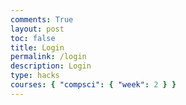 ```yaml
---
comments: True
layout: post
toc: false
title: Login
permalink: /login
description: Login
type: hacks
courses: { "compsci": { "week": 2 } }
---
```


<head>
    <meta charset="UTF-8">
    <meta name="viewport" content="width=device-width, initial-scale=1.0">
    <title>Login Form</title>
    <style>
        @keyframes strobe {
    0%, 20%, 50%, 80%, 100% {
        background-color: #39FF14;
    }
    40%, 60% {
        background-color: #171515;
    }
}

body {
    font-family: "Inter", -apple-system, "avenir next", avenir, roboto, noto, ubuntu, "helvetica neue", helvetica, sans-serif;
    font-size: 1.0rem;
    line-height: 2;
    margin: 0;
    min-height: 100%;
    background-color: #171515;
    color: #39FF14;
}

pre, code {
    font-family: "Roboto Mono", "Courier New", monospace;
    font-size: 0.9rem;
}

h2, h3, h4, h5 {
    margin-top: 1.5em;
    color: #39FF14;
}

hr {
    margin: 1em 0;
}

p {
    margin: 1em 0;
}

.w {
    max-width: 720px;
    margin: 0 auto;
    padding: 4em 2em;
}

.theme-toggle {
    color: #39FF14;
    background-color: transparent;
    padding: 4px;
    cursor: pointer;
    margin: 1em;
    position: fixed;
    right: 0;
    top: 0;
    border: 2px transparent solid;
    outline: none;
}

.theme-toggle:hover {
    color: #91A7FF;
    outline: none;
}

.theme-toggle:focus {
    outline: none;
}

.dashed {
    border-top: 1px #39FF14 dashed;
    margin: 0.5em 0;
}

mark {
    padding: 0.4em;
    background-color: #FFECB2;
    font-size: 0.6em;
    letter-spacing: 1px;
}

.post-date {
    color: #9CA3AF;
    margin-top: 1rem;
    font-size: 0.7em;
    font-family: "Roboto Mono", "Courier New", monospace;
}

.home-date {
    font-family: "Roboto Mono", "Courier New", monospace;
}

.post-list-item a {
    text-decoration: none;
}

.text-bold {
    font-weight: bold;
}

.text-upcase {
    text-transform: uppercase;
    letter-spacing: 1px;
}

p code,
li code {
    background-color: #171515;
    padding: 0.2rem;
    color: #39FF14;
    font-weight: bold;
}

.login-container {
    border: 3px solid #39FF14;
    background-color: #171515;
    border-radius: 15px; /* Adjust the radius as needed */
    animation: strobe 2s infinite; /* Adjust the animation duration as needed */
}

input[type=text],
input[type=password] {
    width: 100%;
    padding: 12px 20px;
    margin: 8px 0;
    display: inline-block;
    border: 1px solid #39FF14;
    box-sizing: border-box;
    background-color: #171515;
    color: #39FF14;
    border-radius: 10px; /* Adjust the radius as needed */
}

button {
    background-color: #39FF14;
    color: #171515;
    padding: 14px 20px;
    margin: 8px 0;
    border: none;
    cursor: pointer;
    width: 50%;
    margin-left: 170px;
    border-radius: 10px; /* Adjust the radius as needed */
}

button:hover {
    opacity: 0.8;
}

.imgcontainer {
    text-align: center;
    margin: 24px 0 12px 0;
}

img.avatar {
    width: 40%;
    border-radius: 50%;
}

.container {
    padding: 16px;
}

span.psw {
    display: flex;
    justify-items: center;
    text-align: center;
    margin-left: 250px;
    padding-top: 16px;
    color: #39FF14;
}

@media screen and (max-width: 300px) {
    span.psw {
        display: block;
        float: none;
    }

    .cancelbtn {
        width: 100%;
    }
}

    </style>
<div class="login-container">
  
<form action="javascript:login_user()">
    <label for="uid"><b>Username</b></label>
    <input type="text" id="uid" placeholder="Enter Username" name="uid" required>
    <label for="password"><b>Password</b></label>
    <input type="password" id="password" placeholder="Enter Password" name="password" required>
    <button class='button'>Log in</button>
    <div>
    <span class="psw">Need an account? <a href="{{site.baseurl}}/signup"> Sign Up</a></span>
    </div>

</form>
<script type="module">
    import { uri, options } from '{{site.baseurl}}/assets/js/api/config.js';
    function login_user() {
        var myHeaders = new Headers();
        myHeaders.append("Content-Type", "application/json");
        const url = uri + '/api/users/authenticate';
        const body = {
            uid: document.getElementById("uid").value,
            password: document.getElementById("password").value,
        };
        const authOptions = {
            method: 'POST',
            cache: 'no-cache',
            headers: myHeaders,
            body: JSON.stringify(body)
        };
        fetch(url, authOptions)
        .then(response => {
            if (!response.ok) {
                const errorMsg = 'Login error: ' + response.status;
                console.log(errorMsg);
                return null;
            }
            const contentType = response.headers.get('Content-Type');
            if (contentType && contentType.includes('application/json')) {
                return response.json();
            } else {
                return response.text();
            }
        })
        .then(data => {
            if (data !== null) {
                console.log('Response:', data);
            }
            // window.location.href = "{{site.baseurl}}/";
        })
        .catch(err => {
            console.error('Fetch error:', err);
        });
    }
    window.login_user = login_user;

</script>
